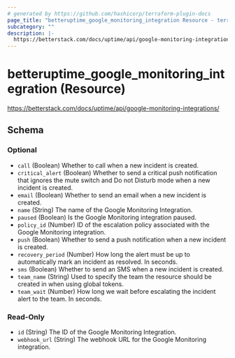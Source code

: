```yaml
---
# generated by https://github.com/hashicorp/terraform-plugin-docs
page_title: "betteruptime_google_monitoring_integration Resource - terraform-provider-better-uptime"
subcategory: ""
description: |-
  https://betterstack.com/docs/uptime/api/google-monitoring-integrations/
---
```


# betteruptime_google_monitoring_integration (Resource)

https://betterstack.com/docs/uptime/api/google-monitoring-integrations/



<!-- schema generated by tfplugindocs -->
## Schema

### Optional

- `call` (Boolean) Whether to call when a new incident is created.
- `critical_alert` (Boolean) Whether to send a critical push notification that ignores the mute switch and Do not Disturb mode when a new incident is created.
- `email` (Boolean) Whether to send an email when a new incident is created.
- `name` (String) The name of the Google Monitoring Integration.
- `paused` (Boolean) Is the Google Monitoring integration paused.
- `policy_id` (Number) ID of the escalation policy associated with the Google Monitoring integration.
- `push` (Boolean) Whether to send a push notification when a new incident is created.
- `recovery_period` (Number) How long the alert must be up to automatically mark an incident as resolved. In seconds.
- `sms` (Boolean) Whether to send an SMS when a new incident is created.
- `team_name` (String) Used to specify the team the resource should be created in when using global tokens.
- `team_wait` (Number) How long we wait before escalating the incident alert to the team. In seconds.

### Read-Only

- `id` (String) The ID of the Google Monitoring Integration.
- `webhook_url` (String) The webhook URL for the Google Monitoring integration.


